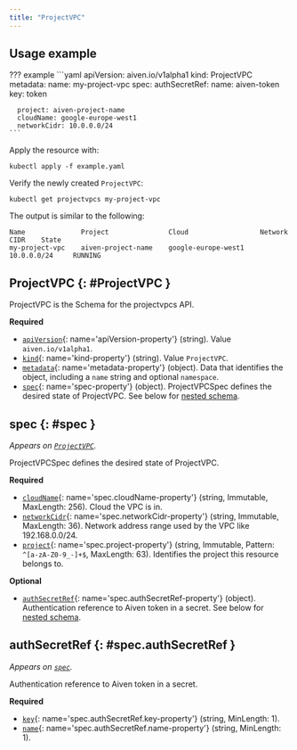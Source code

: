 ```yaml
---
title: "ProjectVPC"
---
```


## Usage example

??? example 
    ```yaml
    apiVersion: aiven.io/v1alpha1
    kind: ProjectVPC
    metadata:
      name: my-project-vpc
    spec:
      authSecretRef:
        name: aiven-token
        key: token
    
      project: aiven-project-name
      cloudName: google-europe-west1
      networkCidr: 10.0.0.0/24
    ```

Apply the resource with:

```shell
kubectl apply -f example.yaml
```

Verify the newly created `ProjectVPC`:

```shell
kubectl get projectvpcs my-project-vpc
```

The output is similar to the following:
```shell
Name              Project               Cloud                  Network CIDR    State      
my-project-vpc    aiven-project-name    google-europe-west1    10.0.0.0/24     RUNNING    
```

## ProjectVPC {: #ProjectVPC }

ProjectVPC is the Schema for the projectvpcs API.

**Required**

- [`apiVersion`](#apiVersion-property){: name='apiVersion-property'} (string). Value `aiven.io/v1alpha1`.
- [`kind`](#kind-property){: name='kind-property'} (string). Value `ProjectVPC`.
- [`metadata`](#metadata-property){: name='metadata-property'} (object). Data that identifies the object, including a `name` string and optional `namespace`.
- [`spec`](#spec-property){: name='spec-property'} (object). ProjectVPCSpec defines the desired state of ProjectVPC. See below for [nested schema](#spec).

## spec {: #spec }

_Appears on [`ProjectVPC`](#ProjectVPC)._

ProjectVPCSpec defines the desired state of ProjectVPC.

**Required**

- [`cloudName`](#spec.cloudName-property){: name='spec.cloudName-property'} (string, Immutable, MaxLength: 256). Cloud the VPC is in.
- [`networkCidr`](#spec.networkCidr-property){: name='spec.networkCidr-property'} (string, Immutable, MaxLength: 36). Network address range used by the VPC like 192.168.0.0/24.
- [`project`](#spec.project-property){: name='spec.project-property'} (string, Immutable, Pattern: `^[a-zA-Z0-9_-]+$`, MaxLength: 63). Identifies the project this resource belongs to.

**Optional**

- [`authSecretRef`](#spec.authSecretRef-property){: name='spec.authSecretRef-property'} (object). Authentication reference to Aiven token in a secret. See below for [nested schema](#spec.authSecretRef).

## authSecretRef {: #spec.authSecretRef }

_Appears on [`spec`](#spec)._

Authentication reference to Aiven token in a secret.

**Required**

- [`key`](#spec.authSecretRef.key-property){: name='spec.authSecretRef.key-property'} (string, MinLength: 1).
- [`name`](#spec.authSecretRef.name-property){: name='spec.authSecretRef.name-property'} (string, MinLength: 1).
